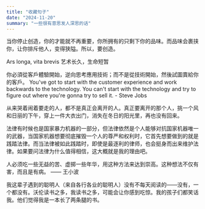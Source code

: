 ```yaml
---
title: "收藏句子"
date: "2024-11-20"
summary: "一些很有意思发人深思的话"
---
```


当你停止创造，你的才能就不再重要，你所拥有的只剩下你的品味。而品味会裹挟你，让你排斥他人，变得狭隘。所以，要创造。

Ars longa, vita brevis  艺术长久，生命短暂

你必須從客戶體驗開始，逆向思考應用技術；而不是從技術開始，然後試圖賣給你的客戶。 You've got to start with the customer experience and work backwards to the technology. You can't start with the technology and try to figure out where you're gonna try to sell it. - Steve Jobs

从来哭着闹着要走的人，都不是真正会离开的人。真正要离开的那个人，挑一个风和日丽的下午，穿上一件大衣出门，消失在冬日的阳光里，再也没有回来。

法律有时候也是国家暴力机器的一部分，但法律依然是个人能够对抗国家机器唯一的武器，当国家机器想要彻底摧毁一个人的尊严和权利时，它首先想要做到的就是践踏法律。而当法律被如此践踏时，即使是最逐利的律师，也会挺身而出来维护法律。如果要问法律为什么值得相信，这大概就是我的理由吧。

人必须吃一些无益的苦、虚掷一些年华，用这种方法来达到崇高。这种想法不仅有害，而且是有病。 —— 王小波

我这辈子遇到的聪明人（来自各行各业的聪明人）没有不每天阅读的——没有，一个都没有。沃伦读书之多，我读书之多，可能会让你感到吃惊。我的孩子们都笑话我。他们觉得我是一本长了两条腿的书。
